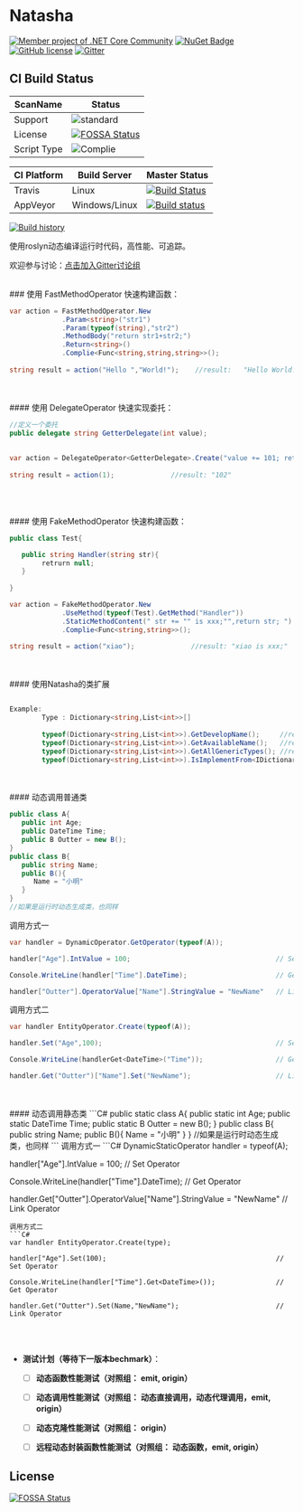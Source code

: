 # Natasha





[![Member project of .NET Core Community](https://img.shields.io/badge/member%20project%20of-NCC-9e20c9.svg)](https://github.com/dotnetcore)
[![NuGet Badge](https://buildstats.info/nuget/Natasha?includePreReleases=true)](https://www.nuget.org/packages/Natasha)
[![GitHub license](https://img.shields.io/github/license/dotnetcore/Natasha.svg)](https://github.com/dotnetcore/EasyCaching/blob/master/LICENSE)
[![Gitter](https://badges.gitter.im/dotnetcore/Natasha.svg)](https://gitter.im/dotnetcore/Natasha?utm_source=badge&utm_medium=badge&utm_campaign=pr-badge)  



## CI Build Status  

| ScanName | Status |
|--------- |------------- |
| Support | ![standard](https://img.shields.io/badge/platform-standard2.0-blue.svg) | 
| License | [![FOSSA Status](https://app.fossa.io/api/projects/git%2Bgithub.com%2Fdotnetcore%2FNatasha.svg?type=shield)](https://app.fossa.io/projects/git%2Bgithub.com%2Fdotnetcore%2FNatasha?ref=badge_shield) |
| Script Type | ![Complie](https://img.shields.io/badge/language-csharp-brightgreen.svg)|   

| CI Platform | Build Server | Master Status  |
|--------- |------------- |---------|
| Travis   | Linux | [![Build Status](https://travis-ci.com/dotnetcore/Natasha.svg?branch=master)](https://travis-ci.org/dotnetcore/Natasha) |  |
| AppVeyor |  Windows/Linux |[![Build status](https://ci.appveyor.com/api/projects/status/5ydt5yvb9lwfqocw?svg=true)](https://ci.appveyor.com/project/NMSAzulX/natasha)|  

[![Build history](https://buildstats.info/travisci/chart/dotnetcore/Natasha)](https://travis-ci.com/dotnetcore/Natasha/builds)    

使用roslyn动态编译运行时代码，高性能、可追踪。  

欢迎参与讨论：[点击加入Gitter讨论组](https://gitter.im/dotnetcore/Natasha)

<br/>
### 使用 FastMethodOperator 快速构建函数：  
  
  
```C#
var action = FastMethodOperator.New
             .Param<string>("str1")
             .Param(typeof(string),"str2")
             .MethodBody("return str1+str2;")
             .Return<string>()
             .Complie<Func<string,string,string>>();
                    
string result = action("Hello ","World!");    //result:   "Hello World!"
```
<br/>
<br/>
#### 使用 DelegateOperator 快速实现委托：  

```C# 
//定义一个委托
public delegate string GetterDelegate(int value);
     
     
var action = DelegateOperator<GetterDelegate>.Create("value += 101; return value.ToString();");
     
string result = action(1);              //result: "102"
     
```  

<br/>
<br/>
#### 使用 FakeMethodOperator 快速构建函数：  

```C#
public class Test{ 

   public string Handler(string str){ 
        retrurn null; 
   }
   
}

```
```C#
var action = FakeMethodOperator.New
             .UseMethod(typeof(Test).GetMethod("Handler"))
             .StaticMethodContent(" str += "" is xxx;"",return str; ")
             .Complie<Func<string,string>>();
                  
string result = action("xiao");              //result: "xiao is xxx;"          
```
  
<br/>
<br/>
#### 使用Natasha的类扩展  

```C#

Example:  
        Type : Dictionary<string,List<int>>[] 
        
        typeof(Dictionary<string,List<int>>).GetDevelopName();     //result:  "Dictionary<String,List<Int32>>[]"
        typeof(Dictionary<string,List<int>>).GetAvailableName();   //result:  "Dictionary_String_List_Int32____"
        typeof(Dictionary<string,List<int>>).GetAllGenericTypes(); //result:  [string,list<>,int]
        typeof(Dictionary<string,List<int>>).IsImplementFrom<IDictionary>(); //result: true

```
<br/>
<br/>
#### 动态调用普通类  

```C#
public class A{
   public int Age;
   public DateTime Time;
   public B Outter = new B();
}
public class B{
   public string Name;
   public B(){
      Name = "小明"
   }
}
//如果是运行时动态生成类，也同样
```
调用方式一
```C#
var handler = DynamicOperator.GetOperator(typeof(A));

handler["Age"].IntValue = 100;                                    // Set Operator

Console.WriteLine(handler["Time"].DateTime);                      // Get Operator

handler["Outter"].OperatorValue["Name"].StringValue = "NewName"   // Link Operator
```
调用方式二
```C#
var handler EntityOperator.Create(typeof(A));

handler.Set("Age",100);                                           // Set Operator

Console.WriteLine(handlerGet<DateTime>("Time"));                  // Get Operator

handler.Get("Outter")["Name"].Set("NewName");                     // Link Operator
```
<br/>
<br/>
#### 动态调用静态类
```C#
public static class A{
   public static int Age;
   public static DateTime Time;
   public static B Outter = new B();
}
public class B{
   public string Name;
   public B(){
      Name = "小明"
   }
}
//如果是运行时动态生成类，也同样
```
调用方式一
```C#
DynamicStaticOperator handler = typeof(A);

handler["Age"].IntValue = 100;                                        // Set Operator

Console.WriteLine(handler["Time"].DateTime);                          // Get Operator

handler.Get["Outter"].OperatorValue["Name"].StringValue = "NewName"   // Link Operator
```
调用方式二
```C#
var handler EntityOperator.Create(type);

handler["Age"].Set(100);                                          // Set Operator

Console.WriteLine(handler["Time"].Get<DateTime>());               // Get Operator

handler.Get("Outter").Set(Name,"NewName");                        // Link Operator

```
<br/>
<br/>  

- **测试计划（等待下一版本bechmark）**：
      
     - [ ]  **动态函数性能测试（对照组： emit, origin）**  
     - [ ]  **动态调用性能测试（对照组： 动态直接调用，动态代理调用，emit, origin）**  
     - [ ]  **动态克隆性能测试（对照组： origin）**
     - [ ]  **远程动态封装函数性能测试（对照组： 动态函数，emit, origin）**

        
## License
[![FOSSA Status](https://app.fossa.io/api/projects/git%2Bgithub.com%2Fdotnetcore%2FNatasha.svg?type=large)](https://app.fossa.io/projects/git%2Bgithub.com%2Fdotnetcore%2FNatasha?ref=badge_large)          
      
     
